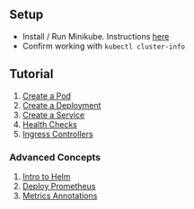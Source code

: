 ## Setup

* Install / Run Minikube.  Instructions [here](https://github.com/kubernetes/minikube#minikube)
* Confirm working with `kubectl cluster-info`

## Tutorial

1. [Create a Pod](./01-create-a-pod/README.md)
1. [Create a Deployment](./02-create-a-deployment/README.md)
1. [Create a Service](./03-create-a-service/README.md)
1. [Health Checks](./04-health-checks/README.md)
1. [Ingress Controllers](./05-ingress-controllers/README.md)

### Advanced Concepts
1. [Intro to Helm]()
1. [Deploy Prometheus]()
1. [Metrics Annotations]()
